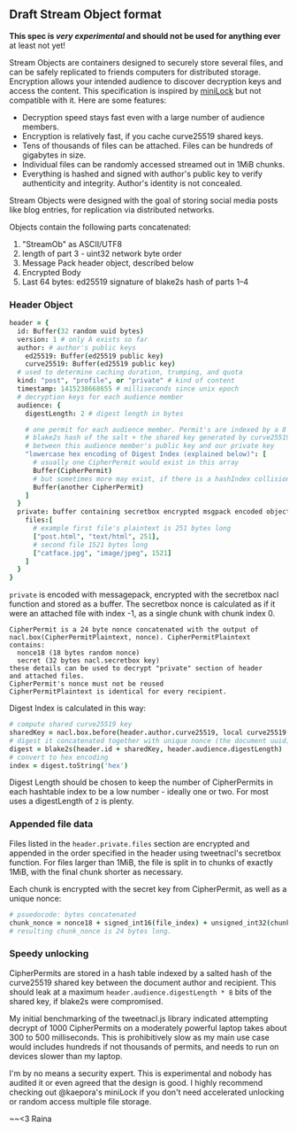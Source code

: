 ## Draft Stream Object format

**This spec is *very experimental* and should not be used for anything ever**
at least not yet!

Stream Objects are containers designed to securely store several files, and
can be safely replicated to friends computers for distributed storage.
Encryption allows your intended audience to discover decryption keys and
access the content. This specification is inspired by
[miniLock](https://minilock.io/) but not compatible with it. Here are some
features:

  * Decryption speed stays fast even with a large number of audience members.
  * Encryption is relatively fast, if you cache curve25519 shared keys.
  * Tens of thousands of files can be attached. Files can be hundreds of
    gigabytes in size.
  * Individual files can be randomly accessed streamed out in 1MiB chunks.
  * Everything is hashed and signed with author's public key to verify
    authenticity and integrity. Author's identity is not concealed.

Stream Objects were designed with the goal of storing social media posts like
blog entries, for replication via distributed networks.

Objects contain the following parts concatenated:

1. "StreamOb" as ASCII/UTF8
2. length of part 3 - uint32 network byte order
3. Message Pack header object, described below
4. Encrypted Body
5. Last 64 bytes: ed25519 signature of blake2s hash of parts 1–4

### Header Object

```coffeescript
header = {
  id: Buffer(32 random uuid bytes)
  version: 1 # only A exists so far
  author: # author's public keys
    ed25519: Buffer(ed25519 public key)
    curve25519: Buffer(ed25519 public key)
  # used to determine caching duration, trumping, and quota  
  kind: "post", "profile", or "private" # kind of content
  timestamp: 1415238668655 # milliseconds since unix epoch
  # decryption keys for each audience member
  audience: {
    digestLength: 2 # digest length in bytes

    # one permit for each audience member. Permit's are indexed by a 8 byte
    # blake2s hash of the salt + the shared key generated by curve25519
    # between this audience member's public key and our private key
    "lowercase hex encoding of Digest Index (explained below)": [
      # usually one CipherPermit would exist in this array
      Buffer(CipherPermit)
      # but sometimes more may exist, if there is a hashIndex collision
      Buffer(another CipherPermit)
    ]
  }
  private: buffer containing secretbox encrypted msgpack encoded object {
    files:[
      # example first file's plaintext is 251 bytes long
      ["post.html", "text/html", 251],
      # second file 1521 bytes long
      ["catface.jpg", "image/jpeg", 1521]
    ]
  }
}
```

`private` is encoded with messagepack, encrypted with the secretbox nacl
function and stored as a buffer. The secretbox nonce is calculated as if it were
an attached file with index -1, as a single chunk with chunk index 0.

```
CipherPermit is a 24 byte nonce concatenated with the output of
nacl.box(CipherPermitPlaintext, nonce). CipherPermitPlaintext contains:
  nonce18 (18 bytes random nonce)
  secret (32 bytes nacl.secretbox key)
these details can be used to decrypt "private" section of header
and attached files.
CipherPermit's nonce must not be reused
CipherPermitPlaintext is identical for every recipient.
```

Digest Index is calculated in this way:

```coffeescript
# compute shared curve25519 key
sharedKey = nacl.box.before(header.author.curve25519, local curve25519 secret key)
# digest it concatenated together with unique nonce (the document uuid)
digest = blake2s(header.id + sharedKey, header.audience.digestLength)
# convert to hex encoding
index = digest.toString('hex')
```

Digest Length should be chosen to keep the number of CipherPermits in each
hashtable index to be a low number - ideally one or two. For most uses a
digestLength of `2` is plenty.

### Appended file data

Files listed in the `header.private.files` section are encrypted and appended
in the order specified in the header using tweetnacl's secretbox function. For
files larger than 1MiB, the file is split in to chunks of exactly 1MiB, with
the final chunk shorter as necessary.

Each chunk is encrypted with the secret key from CipherPermit, as well as a
unique nonce:

```coffeescript
# psuedocode: bytes concatenated
chunk_nonce = nonce18 + signed_int16(file_index) + unsigned_int32(chunk_index)
# resulting chunk_nonce is 24 bytes long.
```

### Speedy unlocking

CipherPermits are stored in a hash table indexed by a salted hash of the
curve25519 shared key between the document author and recipient. This should
leak at a maximum `header.audience.digestLength * 8` bits of the shared key,
if blake2s were compromised.

My initial benchmarking of the tweetnacl.js library indicated attempting decrypt
of 1000 CipherPermits on a moderately powerful laptop takes about 300 to 500
milliseconds. This is prohibitively slow as my main use case would includes
hundreds if not thousands of permits, and needs to run on devices slower than
my laptop.

I'm by no means a security expert. This is experimental and nobody has audited
it or even agreed that the design is good. I highly recommend checking out
@kaepora's miniLock if you don't need accelerated unlocking or random access
multiple file storage.

 ~~<3 Raina
